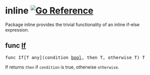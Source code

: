 # inline [![Go Reference](https://pkg.go.dev/badge/github.com/lmittmann/inline.svg)](https://pkg.go.dev/github.com/lmittmann/inline)

Package inline provides the trivial functionality of an inline if-else expression.

## func [If](inline.go#L9)
<pre>
func If[T any](condition <a href="https://pkg.go.dev/builtin#bool">bool</a>, then T, otherwise T) T
</pre>
If returns `then` if `condition` is true, otherwise `otherwise`.
